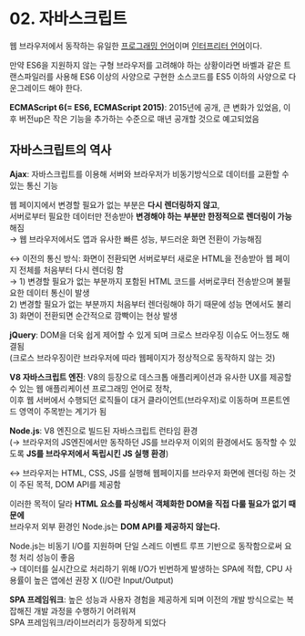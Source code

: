 # 02. 자바스크립트

웹 브라우저에서 동작하는 유일한 [프로그래밍 언어](https://www.notion.so/Deep-Dive-d8b8e3fedbca455da1c1719b51b5465b)이며 [인터프리터 언어](https://www.notion.so/Deep-Dive-d8b8e3fedbca455da1c1719b51b5465b)이다.

만약 ES6을 지원하지 않는 구형 브라우저를 고려해야 하는 상황이라면 바벨과 같은 트랜스파일러를 사용해 ES6 이상의 사양으로 구현한 소스코드를 ES5 이하의 사양으로 다운그레이드 해야 한다.

**ECMAScript 6(= ES6, ECMAScript 2015)**: 2015년에 공개, 큰 변화가 있었음, 이후 버전up은 작은 기능을 추가하는 수준으로 매년 공개할 것으로 예고되었음

## 자바스크립트의 역사

**Ajax**: 자바스크립트를 이용해 서버와 브라우저가 비동기방식으로 데이터를 교환할 수 있는 통신 기능

웹 페이지에서 변경할 필요가 없는 부분은 **다시 렌더링하지 않고**,<br>
서버로부터 필요한 데이터만 전송받아 **변경해야 하는 부분만 한정적으로 렌더링이 가능**해짐<br>
→ 웹 브라우저에서도 앱과 유사한 빠른 성능, 부드러운 화면 전환이 가능해짐

↔ 이전의 통신 방식: 화면이 전환되면 서버로부터 새로운 HTML을 전송받아 웹 페이지 전체를 처음부터 다시 렌더링 함<br>
→ 1) 변경할 필요가 없는 부분까지 포함된 HTML 코드를 서버로쿠터 전송받으며 불필요한 데이터 통신이 발생<br> 2) 변경할 필요가 없는 부분까지 처음부터 렌더링해야 하기 때문에 성능 면에서도 불리<br> 3) 화면이 전환되면 순간적으로 깜빡이는 현상 발생

**jQuery**: DOM을 더욱 쉽게 제어할 수 있게 되며 크로스 브라우징 이슈도 어느정도 해결됨<br>
(크로스 브라우징이란 브라우저에 따라 웹페이지가 정상적으로 동작하지 않는 것)

**V8 자바스크립트 엔진**: V8의 등장으로 데스크톱 애플리케이션과 유사한 UX를 제공할 수 있는 웹 애플리케이션 프로그래밍 언어로 정착,<br>
이후 웹 서버에서 수행되던 로직들이 대거 클라이언트(브라우저)로 이동하며 프론트엔드 영역이 주목받는 계기가 됨

**Node.js**: V8 엔진으로 빌드된 자바스크립트 런타임 환경<br>
(→ 브라우저의 JS엔진에서만 동작하던 JS를 브라우저 이외의 환경에서도 동작할 수 있도록 **JS를 브라우저에서 독립시킨 JS 실행 환경**)<br>

↔ 브라우저는 HTML, CSS, JS를 실행해 웹페이지를 브라우저 화면에 렌더링 하는 것이 주된 목적, DOM API를 제공함<br>

이러한 목적이 달라 **HTML 요소를 파싱해서 객체화한 DOM을 직접 다룰 필요가 없기 때문에**<br>
브라우저 외부 환경인 Node.js는 **DOM API를 제공하지 않는다.**

Node.js는 비동기 I/O를 지원하며 단일 스레드 이벤트 루프 기반으로 동작함으로써 요청 처리 성능이 좋음<br>
→ 데이터를 실시간으로 처리하기 위해 I/O가 빈번하게 발생하는 SPA에 적합, CPU 사용률이 높은 앱에선 권장 X
(I/O란 Input/Output)

**SPA 프레임워크**: 높은 성능과 사용자 경험을 제공하게 되며 이전의 개발 방식으로는 복잡해진 개발 과정을 수행하기 어려워져<br>
SPA 프레임워크/라이브러리가 등장하게 되었다
